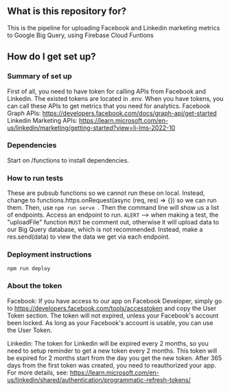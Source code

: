 ## What is this repository for? ##

This is the pipeline for uploading Facebook and Linkedin marketing metrics to Google Big Query, using Firebase Cloud Funtions

## How do I get set up? ##

### Summary of set up ###
First of all, you need to have token for calling APIs from Facebook and Linkedin. The existed tokens are located in .env.
When you have tokens, you can call these APIs to get metrics that you need for analytics.
Facebook Graph APIs: https://developers.facebook.com/docs/graph-api/get-started
Linkedin Marketing APIs: https://learn.microsoft.com/en-us/linkedin/marketing/getting-started?view=li-lms-2022-10

### Dependencies ###
Start on /functions to install dependencies.
### How to run tests ###
These are pubsub functions so we cannot run these on local. Instead, change to 
functions.https.onRequest(async (req, res) => {}) so we can run them. 
Then, use `npm run serve `. Then the command line will show us a list of endpoints. Access an endpoint to run.
`ALERT` --> when making a test, the "uploadFile" function `MUST` be comment out, otherwise it will upload data to our Big Query database, which is not recommended.
Instead, make a res.send(data) to view the data we get via each endpoint.

### Deployment instructions ###
`npm run deploy`

### About the token ###

Facebook: If you have access to our app on Facebook Developer, simply go to https://developers.facebook.com/tools/accesstoken and copy the User Token section. 
The token will not expired, unless your Facebook's account been locked. As long as your Facebook's account is usable, you can use the User Token. 

Linkedin: The token for Linkedin will be expired every 2 months, so you need to setup reminder to get a new token every 2 months. 
This token will be expired for 2 months start from the day you get the new token. 
After 365 days from the first token was created, you need to reauthorized your app.
For more details, see: https://learn.microsoft.com/en-us/linkedin/shared/authentication/programmatic-refresh-tokens/
